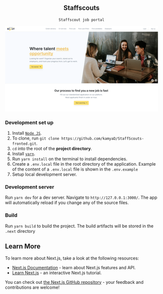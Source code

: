 <div align="center">

## Staffscouts

</div>

<div align="center">

    Staffscout job portal

[![Staffscout](./public/img/readme.png)](https://github.com/kamyaD/StaffScouts-fronted)

</div>

### Development set up

1. Install [`Node JS`](https://nodejs.org/en/).
2. To clone, run `git clone https://github.com/kamyaD/StaffScouts-fronted.git`.
3. `cd` into the root of the **project directory**.
4. Install [`yarn`](https://yarnpkg.com/en/docs/install#mac-stable).
5. Run `yarn install` on the terminal to install dependencies.
6. Create a `.env.local` file in the root directory of the application. Example of the content of a `.env.local` file is shown in the `.env.example`
7. Setup local development server.

### Development server

Run `yarn dev` for a dev server. Navigate to `http://127.0.0.1:3000/`. The app will automatically reload if you change any of the source files.

### Build

Run `yarn build` to build the project. The build artifacts will be stored in the `.next` directory

## Learn More

To learn more about Next.js, take a look at the following resources:

- [Next.js Documentation](https://nextjs.org/docs) - learn about Next.js features and API.
- [Learn Next.js](https://nextjs.org/learn) - an interactive Next.js tutorial.

You can check out [the Next.js GitHub repository](https://github.com/vercel/next.js/) - your feedback and contributions are welcome!
